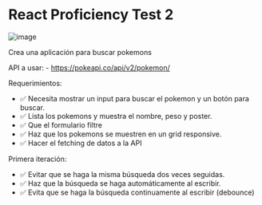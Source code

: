 # React Proficiency Test 2

![image](https://github.com/amaimus/react-proficiency-test-2/assets/35699916/5419d467-0bdc-45e1-8e16-095c0bd83730)

Crea una aplicación para buscar pokemons

API a usar: - https://pokeapi.co/api/v2/pokemon/ 

Requerimientos:
- ✅ Necesita mostrar un input para buscar el pokemon y un botón para buscar.
- ✅ Lista los pokemons y muestra el nombre, peso y poster.
- ✅ Que el formulario filtre 
- ✅ Haz que los pokemons se muestren en un grid responsive.
- ✅ Hacer el fetching de datos a la API

Primera iteración:
- ✅ Evitar que se haga la misma búsqueda dos veces seguidas.
- ✅ Haz que la búsqueda se haga automáticamente al escribir.
- ✅ Evita que se haga la búsqueda continuamente al escribir (debounce)
